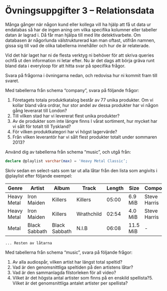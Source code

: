 # Övningsuppgifter 3 – Relationsdata
Många gånger när någon kund eller kollega vill ha hjälp att få ut data ur endatabas så har de ingen aning om vilka specifika kolumner eller tabeller datan är lagrad i. Då får man hjälpa till med lite detektivarbete. Om databasen är någorlunda välstrukturerad kan man oftast, utifrån namnen, gissa sig till vad de olika tabellerna innehåller och hur de är relaterade.

Vid det här laget har ni de flesta verktyg ni behöver för att skriva queries ochfå ut den information ni letar efter. Nu är det dags att börja gräva runt bland data i everyloop för att hitta svar på specifika frågor.

Svara på frågorna i övningarna nedan, och redovisa hur ni kommit fram till svaret.

Med tabellerna från schema “company”, svara på följande frågor:
1. Företagets totala produktkatalog består av 77 unika produkter. Om vi kollar bland våra ordrar, hur stor andel av dessa produkter har vi någon gång leverarat till London?
2. Till vilken stad har vi levererat flest unika produkter?
3. Av de produkter som inte längre finns I vårat sortiment, hur mycket har vi sålt för totalt till Tyskland?
4. För vilken produktkategori har vi högst lagervärde?
5. Från vilken leverantör har vi sålt flest produkter totalt under sommaren 2013?
   
Använd dig av tabellerna från schema “music”, och utgå från:
```sql 
declare @playlist varchar(max) = 'Heavy Metal Classic’;
```
Skriv sedan en select-sats som tar ut alla låtar från den lista som
angivits i @playlist efter följande exempel: 


| Genre         | Artist        | Album          | Track        | Length      | Size     | Composer    |
| -----------   | -----------   | -----------    | -----------  | ----------- | -------- | ----------- |
| Heavy Metal   | Iron Maiden   | Killers        | Killers      | 05:00       | 6.9 MiB  | Steve Harris|
| Heavy Metal   | Iron Maiden   | Killers        | Wrathchild   | 02:54       | 4.0 MiB  | Steve Harris|
| Metal         | Black Sabbath | Black Sabbath  | N.I.B        | 06:08       | 11.5 MiB | -           |

``... Resten av låtarna``

Med tabellerna från schema “music”, svara på följande frågor:

1. Av alla audiospår, vilken artist har längst total speltid?
2. Vad är den genomsnittliga speltiden på den artistens låtar?
3. Vad är den sammanlagda filstorleken för all video?
4. Vilket är det högsta antal artister som finns på en enskild spellista?5. Vilket är det genomsnittliga antalet artister per spellista?